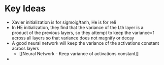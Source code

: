 # Key Ideas
* Xavier initialization is for sigmoig/tanh, He is for reli
* In HE initialization, they find that the variance of the Lth layer is a product of the previous layers, so they attempt to keep the variance=1 across all layers so that variance does not magnify or decay
* A good neural network will keep the variance of the activations constant across layers
	* [[Neural Network - Keep variance of activations constant]]
* 